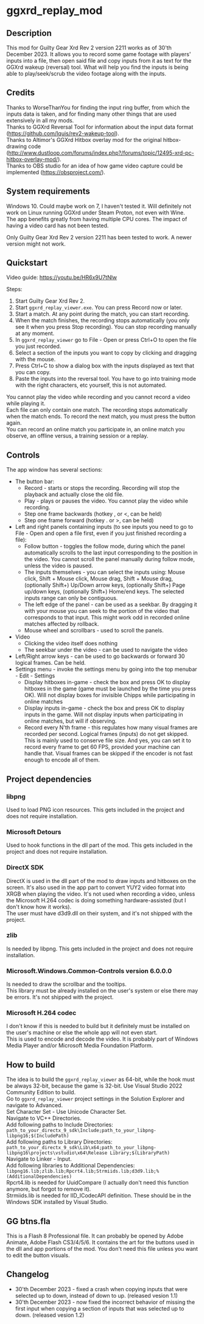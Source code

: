 # ggxrd_replay_mod

## Description

This mod for Guilty Gear Xrd Rev 2 version 2211 works as of 30'th December 2023. It allows you to record some game footage with players' inputs into a file, then open said file and copy inputs from it as text for the GGXrd wakeup (reversal) tool. What will help you find the inputs is being able to play/seek/scrub the video footage along with the inputs.

## Credits

Thanks to WorseThanYou for finding the input ring buffer, from which the inputs data is taken, and for finding many other things that are used extensively in all my mods.  
Thanks to GGXrd Reversal Tool for information about the input data format (https://github.com/Iquis/rev2-wakeup-tool).  
Thanks to Altimor's GGXrd Hitbox overlay mod for the original hitbox-drawing code (http://www.dustloop.com/forums/index.php?/forums/topic/12495-xrd-pc-hitbox-overlay-mod/).  
Thanks to OBS studio for an idea of how game video capture could be implemented (https://obsproject.com/).

## System requirements

Windows 10. Could maybe work on 7, I haven't tested it. Will definitely not work on Linux running GGXrd under Steam Proton, not even with Wine.  
The app benefits greatly from having multiple CPU cores. The impact of having a video card has not been tested.

Only Guilty Gear Xrd Rev 2 version 2211 has been tested to work. A newer version might not work.

## Quickstart

Video guide: https://youtu.be/HR6x9U7tNlw

Steps:

1. Start Guilty Gear Xrd Rev 2.
2. Start `ggxrd_replay_viewer.exe`. You can press Record now or later.
3. Start a match. At any point during the match, you can start recording.
4. When the match finishes, the recording stops automatically (you only see it when you press Stop recording). You can stop recording manually at any moment.
5. In `ggxrd_replay_viewer` go to File - Open or press Ctrl+O to open the file you just recorded.
6. Select a section of the inputs you want to copy by clicking and dragging with the mouse.
7. Press Ctrl+C to show a dialog box with the inputs displayed as text that you can copy.
8. Paste the inputs into the reversal tool. You have to go into training mode with the right characters, etc yourself, this is not automated.

You cannot play the video while recording and you cannot record a video while playing it.  
Each file can only contain one match. The recording stops automatically when the match ends. To record the next match, you must press the button again.  
You can record an online match you participate in, an online match you observe, an offline versus, a training session or a replay.

## Controls

The app window has several sections:

* The button bar:
  * Record - starts or stops the recording. Recording will stop the playback and actually close the old file.
  * Play - plays or pauses the video. You cannot play the video while recording.
  * Step one frame backwards (hotkey , or <, can be held)
  * Step one frame forward (hotkey . or >, can be held)
* Left and right panels containing inputs (to see inputs you need to go to File - Open and open a file first, even if you just finished recording a file):
  * Follow button - toggles the follow mode, during which the panel automatically scrolls to the last input corresponding to the position in the video. You cannot scroll the panel manually during follow mode, unless the video is paused.
  * The inputs themselves - you can select the inputs using: Mouse click, Shift + Mouse click, Mouse drag, Shift + Mouse drag, (optionally Shift+) Up/Down arrow keys, (optionally Shift+) Page up/down keys, (optionally Shift+) Home/end keys. The selected inputs range can only be contiguous.
  * The left edge of the panel - can be used as a seekbar. By dragging it with your mouse you can seek to the portion of the video that corresponds to that input. This might work odd in recorded online matches affected by rollback.
  * Mouse wheel and scrollbars - used to scroll the panels.
* Video
  * Clicking the video itself does nothing
  * The seekbar under the video - can be used to navigate the video
* Left/Right arrow keys - can be used to go backwards or forward 30 logical frames. Can be held.
* Settings menu - invoke the settings menu by going into the top menubar - Edit - Settings
  * Display hitboxes in-game - check the box and press OK to display hitboxes in the game (game must be launched by the time you press OK). Will not display boxes for invisible Chipps while participating in online matches
  * Display inputs in-game - check the box and press OK to display inputs in the game. Will not display inputs when participating in online matches, but will if observing.
  * Record every N'th frame - this regulates how many visual frames are recorded per second. Logical frames (inputs) do not get skipped. This is mainly used to conserve file size. And yes, you can set it to record every frame to get 60 FPS, provided your machine can handle that. Visual frames can be skipped if the encoder is not fast enough to encode all of them.

## Project dependencies

### libpng

Used to load PNG icon resources. This gets included in the project and does not require installation.

### Microsoft Detours

Used to hook functions in the dll part of the mod. This gets included in the project and does not require installation.

### DirectX SDK

DirectX is used in the dll part of the mod to draw inputs and hitboxes on the screen. It's also used in the app part to convert YUY2 video format into XRGB when playing the video. It's not used when recording a video, unless the Microsoft H.264 codec is doing something hardware-assisted (but I don't know how it works).  
The user must have d3d9.dll on their system, and it's not shipped with the project.  

### zlib

Is needed by libpng. This gets included in the project and does not require installation.

### Microsoft.Windows.Common-Controls version 6.0.0.0

Is needed to draw the scrollbar and the tooltips.  
This library must be already installed on the user's system or else there may be errors. It's not shipped with the project.

### Microsoft H.264 codec

I don't know if this is needed to build but it definitely must be installed on the user's machine or else the whole app will not even start.  
This is used to encode and decode the video. It is probably part of Windows Media Player and/or Microsoft Media Foundation Platform.

## How to build

The idea is to build the `ggxrd_replay_viewer` as 64-bit, while the hook must be always 32-bit, because the game is 32-bit. Use Visual Studio 2022 Community Edition to build.  
Go to `ggxrd_replay_viewer` project settings in the Solution Explorer and navigate to Advanced.  
Set Character Set - Use Unicode Character Set.  
Navigate to VC++ Directories.  
Add following paths to Include Directories: `path_to_your_directx_9_sdk\Include;path_to_your_libpng-libpng16;$(IncludePath)`  
Add following paths to Library Directories: `path_to_your_directx_9_sdk\Lib\x64;path_to_your_libpng-libpng16\projects\vstudio\x64\Release Library;$(LibraryPath)`  
Navigate to Linker - Input.  
Add following libraries to Additional Dependencies: `libpng16.lib;zlib.lib;Rpcrt4.lib;Strmiids.lib;d3d9.lib;%(AdditionalDependencies)`  
Rpcrt4.lib is needed for UuidCompare (I actually don't need this function anymore, but forgot to remove it).  
Strmiids.lib is needed for IID_ICodecAPI definition. These should be in the Windows SDK installed by Visual Studio.

## GG btns.fla

This is a Flash 8 Professional file. It can probably be opened by Adobe Animate, Adobe Flash CS3/4/5/6. It contains the art for the buttons used in the dll and app portions of the mod. You don't need this file unless you want to edit the button visuals.

## Changelog

* 30'th December 2023 - fixed a crash when copying inputs that were selected up to down, instead of down to up. (released vesion 1.1)
* 30'th December 2023 - now fixed the incorrect behavior of missing the first input when copying a section of inputs that was selected up to down. (released vesion 1.2)
